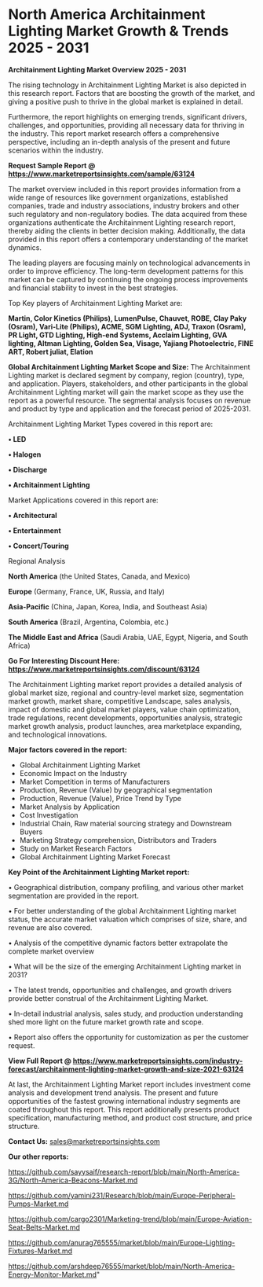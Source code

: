  # North America Architainment Lighting Market Growth & Trends 2025 - 2031

<Strong> Architainment Lighting Market Overview 2025 - 2031</strong>

The rising technology in Architainment Lighting Market is also depicted in this research report. Factors that are boosting the growth of the market, and giving a positive push to thrive in the global market is explained in detail.

Furthermore, the report highlights on emerging trends, significant drivers, challenges, and opportunities, providing all necessary data for thriving in the industry. This report market research offers a comprehensive perspective, including an in-depth analysis of the present and future scenarios within the industry.

<strong>Request Sample Report @ <a href=https://www.marketreportsinsights.com/sample/63124>https://www.marketreportsinsights.com/sample/63124</a></strong>

The market overview included in this report provides information from a wide range of resources like government organizations, established companies, trade and industry associations, industry brokers and other such regulatory and non-regulatory bodies. The data acquired from these organizations authenticate the Architainment Lighting research report, thereby aiding the clients in better decision making. Additionally, the data provided in this report offers a contemporary understanding of the market dynamics.

The leading players are focusing mainly on technological advancements in order to improve efficiency. The long-term development patterns for this market can be captured by continuing the ongoing process improvements and financial stability to invest in the best strategies.

Top Key players of Architainment Lighting Market are:

<strong>Martin, Color Kinetics (Philips), LumenPulse, Chauvet, ROBE, Clay Paky (Osram), Vari-Lite (Philips), ACME, SGM Lighting, ADJ, Traxon (Osram), PR Light, GTD Lighting, High-end Systems, Acclaim Lighting, GVA lighting, Altman Lighting, Golden Sea, Visage, Yajiang Photoelectric, FINE ART, Robert juliat, Elation</strong>

<strong><b>Global Architainment Lighting Market Scope and Size:</b></strong>
The Architainment Lighting market is declared segment by company, region (country), type, and application. Players, stakeholders, and other participants in the global Architainment Lighting market will gain the market scope as they use the report as a powerful resource. The segmental analysis focuses on revenue and product by type and application and the forecast period of 2025-2031.

Architainment Lighting Market Types covered in this report are:

<strong>• LED

• Halogen

• Discharge

• Architainment Lighting</strong>

Market Applications covered in this report are:

<strong>• Architectural

• Entertainment

• Concert/Touring</strong> 

Regional Analysis

<strong>North America</strong> (the United States, Canada, and Mexico)

<strong>Europe</strong> (Germany, France, UK, Russia, and Italy)

<strong>Asia-Pacific</strong> (China, Japan, Korea, India, and Southeast Asia)

<strong>South America</strong> (Brazil, Argentina, Colombia, etc.)

<strong>The Middle East and Africa</strong> (Saudi Arabia, UAE, Egypt, Nigeria, and South Africa)

<strong>Go For Interesting Discount Here: <a href=https://www.marketreportsinsights.com/discount/63124>https://www.marketreportsinsights.com/discount/63124</a></strong>

The Architainment Lighting market report provides a detailed analysis of global market size, regional and country-level market size, segmentation market growth, market share, competitive Landscape, sales analysis, impact of domestic and global market players, value chain optimization, trade regulations, recent developments, opportunities analysis, strategic market growth analysis, product launches, area marketplace expanding, and technological innovations.

<strong><b>Major factors covered in the report:</b></strong>
<ul>
  <li>Global Architainment Lighting Market </li>
  <li>Economic Impact on the Industry</li>
  <li>Market Competition in terms of Manufacturers</li>
  <li>Production, Revenue (Value) by geographical segmentation</li>
  <li>Production, Revenue (Value), Price Trend by Type</li>
  <li>Market Analysis by Application</li>
  <li>Cost Investigation</li>
  <li>Industrial Chain, Raw material sourcing strategy and Downstream Buyers</li>
  <li>Marketing Strategy comprehension, Distributors and Traders</li>
  <li>Study on Market Research Factors</li>
  <li>Global Architainment Lighting Market Forecast</li>
</ul>

<strong><b>Key Point of the Architainment Lighting Market report:</b></strong>

• Geographical distribution, company profiling, and various other market segmentation are provided in the report.

• For better understanding of the global Architainment Lighting market status, the accurate market valuation which comprises of size, share, and revenue are also covered.

• Analysis of the competitive dynamic factors better extrapolate the complete market overview

• What will be the size of the emerging Architainment Lighting market in 2031?

• The latest trends, opportunities and challenges, and growth drivers provide better construal of the Architainment Lighting Market.

• In-detail industrial analysis, sales study, and production understanding shed more light on the future market growth rate and scope.

• Report also offers the opportunity for customization as per the customer request.

<strong><b>View Full Report @ <a href=https://www.marketreportsinsights.com/industry-forecast/architainment-lighting-market-growth-and-size-2021-63124>https://www.marketreportsinsights.com/industry-forecast/architainment-lighting-market-growth-and-size-2021-63124</a></b></strong>


At last, the Architainment Lighting Market report includes investment come analysis and development trend analysis. The present and future opportunities of the fastest growing international industry segments are coated throughout this report. This report additionally presents product specification, manufacturing method, and product cost structure, and price structure.

<strong>Contact Us:</strong>
sales@marketreportsinsights.com

<strong>Our other reports:</strong>

<a href=https://github.com/sayysaif/research-report/blob/main/North-America-3G/North-America-Beacons-Market.md>https://github.com/sayysaif/research-report/blob/main/North-America-3G/North-America-Beacons-Market.md</a>

<a href=https://github.com/yamini231/Research/blob/main/Europe-Peripheral-Pumps-Market.md>https://github.com/yamini231/Research/blob/main/Europe-Peripheral-Pumps-Market.md</a>

<a href=https://github.com/cargo2301/Marketing-trend/blob/main/Europe-Aviation-Seat-Belts-Market.md>https://github.com/cargo2301/Marketing-trend/blob/main/Europe-Aviation-Seat-Belts-Market.md</a>

<a href=https://github.com/anurag765555/market/blob/main/Europe-Lighting-Fixtures-Market.md>https://github.com/anurag765555/market/blob/main/Europe-Lighting-Fixtures-Market.md</a>

<a href=https://github.com/arshdeep76555/market/blob/main/North-America-Energy-Monitor-Market.md>https://github.com/arshdeep76555/market/blob/main/North-America-Energy-Monitor-Market.md</a>"
